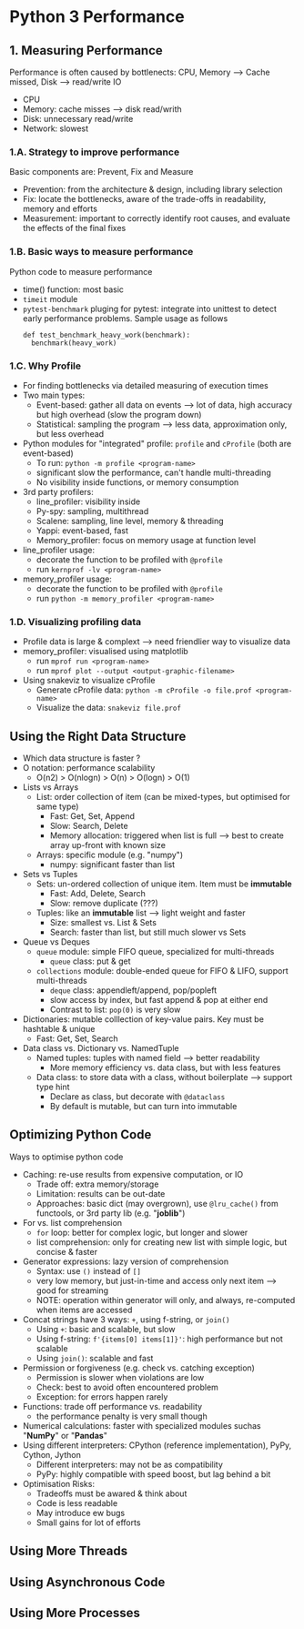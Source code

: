 # Python 3 Performance

## 1. Measuring Performance
Performance is often caused by bottlenects: CPU, Memory --> Cache missed, Disk --> read/write IO
  + CPU
  + Memory: cache misses --> disk read/writh
  + Disk: unnecessary read/write
  + Network: slowest

### 1.A. Strategy to improve performance
Basic components are: Prevent, Fix and Measure
  - Prevention: from the architecture & design, including library selection
  - Fix: locate the bottlenecks, aware of the trade-offs in readability, memory and efforts
  - Measurement: important to correctly identify root causes, and evaluate the effects of the final fixes

### 1.B. Basic ways to measure performance
Python code to measure performance
  + time() function: most basic
  + `timeit` module
  + `pytest-benchmark` pluging for pytest: integrate into unittest to detect early performance problems. Sample usage as follows
    ```
    def test_benchmark_heavy_work(benchmark):
      benchmark(heavy_work)
    ```

### 1.C. Why Profile
  - For finding bottlenecks via detailed measuring of execution times
  - Two main types: 
    + Event-based: gather all data on events --> lot of data, high accuracy but high overhead (slow the program down)
    + Statistical: sampling the program --> less data, approximation only, but less overhead
  - Python modules for "integrated" profile: `profile` and `cProfile` (both are event-based)
    + To run: `python -m profile <program-name>`
    + significant slow the performance, can't handle multi-threading
    + No visibility inside functions, or memory consumption
  - 3rd party profilers: 
    + line_profiler: visibility inside
    + Py-spy: sampling, multithread
    + Scalene: sampling, line level, memory & threading
    + Yappi: event-based, fast
    + Memory_profiler: focus on memory usage at function level
  - line_profiler usage:
    + decorate the function to be profiled with `@profile`
    + run `kernprof -lv <program-name>`
  - memory_profiler usage:
    + decorate the function to be profiled with `@profile`
    + run `python -m memory_profiler <program-name>`

### 1.D. Visualizing profiling data
  - Profile data is large & complext --> need friendlier way to visualize data
  - memory_profiler: visualised using matplotlib
    + run `mprof run <program-name>`
    + run `mprof plot --output <output-graphic-filename>`
  - Using snakeviz to visualize cProfile
    + Generate cProfile data: `python -m cProfile -o file.prof <program-name>`
    + Visualize the data: `snakeviz file.prof`

## Using the Right Data Structure
  - Which data structure is faster ?
  - O notation: performance scalability
    + O(n2) > O(nlogn) > O(n) > O(logn) > O(1)
  - Lists vs Arrays
    + List: order collection of item (can be mixed-types, but optimised for same type)
      - Fast: Get, Set, Append
      - Slow: Search, Delete
      - Memory allocation: triggered when list is full --> best to create array up-front with known size
    + Arrays: specific module (e.g. "numpy")
      - numpy: significant faster than list
  - Sets vs Tuples
    + Sets: un-ordered collection of unique item. Item must be **immutable**
      - Fast: Add, Delete, Search
      - Slow: remove duplicate (???)
    + Tuples: like an **immutable** list --> light weight and faster
      - Size: smallest vs. List & Sets
      - Search: faster than list, but still much slower vs Sets
  - Queue vs Deques
    + `queue` module: simple FIFO queue, specialized for multi-threads
      - `queue` class: put & get
    + `collections` module: double-ended queue for FIFO & LIFO, support multi-threads
      - `deque` class: appendleft/append, pop/popleft
      - slow access by index, but fast append & pop at either end
      - Contrast to list: `pop(0)` is very slow
  - Dictionaries: mutable colllection of key-value pairs. Key must be hashtable & unique
    + Fast: Get, Set, Search
  - Data class vs. Dictionary vs. NamedTuple
    + Named tuples: tuples with named field --> better readability
      - More memory efficiency vs. data class, but with less features
    + Data class: to store data with a class, without boilerplate --> support type hint
      - Declare as class, but decorate with `@dataclass`
      - By default is mutable, but can turn into immutable

## Optimizing Python Code
Ways to optimise python code
  - Caching: re-use results from expensive computation, or IO
    + Trade off: extra memory/storage
    + Limitation: results can be out-date
    + Approaches: basic dict (may overgrown), use `@lru_cache()` from functools, or 3rd party lib (e.g. "**joblib**")
  - For vs. list comprehension
    + `for` loop: better for complex logic, but longer and slower
    + list comprehension: only for creating new list with simple logic, but concise & faster
  - Generator expressions: lazy version of comprehension
    + Syntax: use `()` instead of `[]`
    + very low memory, but just-in-time and access only next item --> good for streaming
    + NOTE: operation within generator will only, and always, re-computed when items are accessed
  - Concat strings have 3 ways: `+`, using f-string, or `join()`
    + Using `+`: basic and scalable, but slow
    + Using f-string: `f'{items[0] items[1]}'`: high performance but not scalable
    + Using `join()`: scalable and fast
  - Permission or forgiveness (e.g. check vs. catching exception)
    + Permission is slower when violations are low
    + Check: best to avoid often encountered problem
    + Exception: for errors happen rarely
  - Functions: trade off performance vs. readability
    + the performance penalty is very small though
  - Numerical calculations: faster with specialized modules suchas "**NumPy**" or "**Pandas**"
  - Using different interpreters: CPython (reference implementation), PyPy, Cython, Jython
    + Different interpreters: may not be as compatibility
    + PyPy: highly compatible with speed boost, but lag behind a bit
  - Optimisation Risks:
    - Tradeoffs must be awared & think about
    - Code is less readable
    - May introduce ew bugs
    - Small gains for lot of efforts

## Using More Threads

## Using Asynchronous Code

## Using More Processes